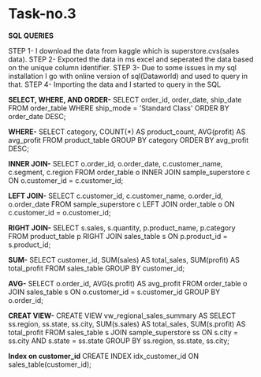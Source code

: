 # Task-no.3

**SQL QUERIES**

STEP 1- I download the data from kaggle which is superstore.cvs(sales data).
STEP 2- Exported the data in ms excel and seperated the data based on the unique column identifier.
STEP 3- Due to some issues in my sql installation I go with online version of sql(Dataworld) and used to query in that.
STEP 4- Importing the data and I started to query in the SQL 


**SELECT, WHERE, AND ORDER-**
SELECT order_id, order_date, ship_date
FROM order_table
WHERE ship_mode = 'Standard Class'
ORDER BY order_date DESC;

**WHERE-**
SELECT 
    category,
    COUNT(*) AS product_count,
    AVG(profit) AS avg_profit
FROM product_table
GROUP BY category
ORDER BY avg_profit DESC;

**INNER JOIN-**
SELECT 
    o.order_id,
    o.order_date,
    c.customer_name,
    c.segment,
    c.region
FROM order_table o
INNER JOIN sample_superstore c ON o.customer_id = c.customer_id;

**LEFT JOIN-**
SELECT 
    c.customer_id,
    c.customer_name,
    o.order_id,
    o.order_date
FROM sample_superstore c
LEFT JOIN order_table o ON c.customer_id = o.customer_id;

**RIGHT JOIN-**
SELECT 
    s.sales,
    s.quantity,
    p.product_name,
    p.category
FROM product_table p
RIGHT JOIN sales_table s ON p.product_id = s.product_id;

**SUM-**
SELECT 
    customer_id,
    SUM(sales) AS total_sales,
    SUM(profit) AS total_profit
FROM sales_table
GROUP BY customer_id;

**AVG-**
SELECT 
    o.order_id,
    AVG(s.profit) AS avg_profit
FROM order_table o
JOIN sales_table s ON o.customer_id = s.customer_id
GROUP BY o.order_id;

**CREAT VIEW-**
CREATE VIEW vw_regional_sales_summary AS
SELECT 
    ss.region,
    ss.state,
    ss.city,
    SUM(s.sales) AS total_sales,
    SUM(s.profit) AS total_profit
FROM sales_table s
JOIN sample_superstore ss ON s.city = ss.city AND s.state = ss.state
GROUP BY ss.region, ss.state, ss.city;

**Index on customer_id**
CREATE INDEX idx_customer_id ON sales_table(customer_id);
